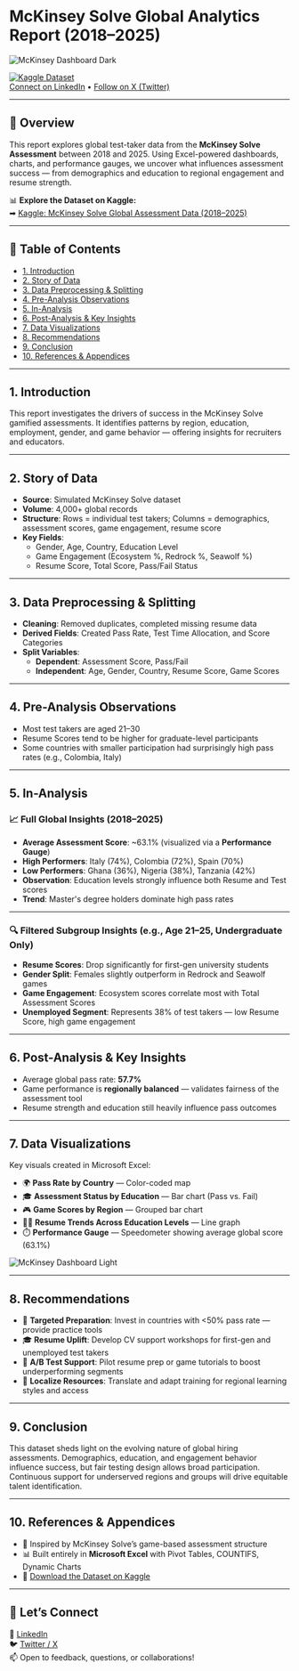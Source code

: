 # McKinsey Solve Global Analytics Report (2018–2025)

![McKinsey Dashboard Dark](https://github.com/user-attachments/assets/4b0b1a31-890a-48ba-a846-de07e2735ae9)

[![Kaggle Dataset](https://img.shields.io/badge/View%20on-Kaggle-blue?logo=kaggle)](https://www.kaggle.com/datasets/oluwademiladeadeniyi/mckinsey-solve-global-assessment-data)  
[Connect on LinkedIn](https://linkedin.com/in/demibolt/) • [Follow on X (Twitter)](https://twitter.com/demibolt_)

---

## 🧭 Overview

This report explores global test-taker data from the **McKinsey Solve Assessment** between 2018 and 2025. Using Excel-powered dashboards, charts, and performance gauges, we uncover what influences assessment success — from demographics and education to regional engagement and resume strength.

📊 **Explore the Dataset on Kaggle:**  
➡ [Kaggle: McKinsey Solve Global Assessment Data (2018–2025)](https://www.kaggle.com/datasets/oluwademiladeadeniyi/mckinsey-solve-global-assessment-data)

---

## 📌 Table of Contents

- [1. Introduction](#1-introduction)
- [2. Story of Data](#2-story-of-data)
- [3. Data Preprocessing & Splitting](#3-data-preprocessing--splitting)
- [4. Pre-Analysis Observations](#4-pre-analysis-observations)
- [5. In-Analysis](#5-in-analysis)
- [6. Post-Analysis & Key Insights](#6-post-analysis--key-insights)
- [7. Data Visualizations](#7-data-visualizations)
- [8. Recommendations](#8-recommendations)
- [9. Conclusion](#9-conclusion)
- [10. References & Appendices](#10-references--appendices)

---

## 1. Introduction

This report investigates the drivers of success in the McKinsey Solve gamified assessments. It identifies patterns by region, education, employment, gender, and game behavior — offering insights for recruiters and educators.

---

## 2. Story of Data

- **Source**: Simulated McKinsey Solve dataset  
- **Volume**: 4,000+ global records  
- **Structure**: Rows = individual test takers; Columns = demographics, assessment scores, game engagement, resume score  
- **Key Fields**:  
  - Gender, Age, Country, Education Level  
  - Game Engagement (Ecosystem %, Redrock %, Seawolf %)  
  - Resume Score, Total Score, Pass/Fail Status

---

## 3. Data Preprocessing & Splitting

- **Cleaning**: Removed duplicates, completed missing resume data  
- **Derived Fields**: Created Pass Rate, Test Time Allocation, and Score Categories  
- **Split Variables**:  
  - **Dependent**: Assessment Score, Pass/Fail  
  - **Independent**: Age, Gender, Country, Resume Score, Game Scores

---

## 4. Pre-Analysis Observations

- Most test takers are aged 21–30  
- Resume Scores tend to be higher for graduate-level participants  
- Some countries with smaller participation had surprisingly high pass rates (e.g., Colombia, Italy)

---

## 5. In-Analysis

### 📈 Full Global Insights (2018–2025)

- **Average Assessment Score**: ~63.1% (visualized via a **Performance Gauge**)  
- **High Performers**: Italy (74%), Colombia (72%), Spain (70%)  
- **Low Performers**: Ghana (36%), Nigeria (38%), Tanzania (42%)  
- **Observation**: Education levels strongly influence both Resume and Test scores  
- **Trend**: Master's degree holders dominate high pass rates

---

### 🔍 Filtered Subgroup Insights (e.g., Age 21–25, Undergraduate Only)

- **Resume Scores**: Drop significantly for first-gen university students  
- **Gender Split**: Females slightly outperform in Redrock and Seawolf games  
- **Game Engagement**: Ecosystem scores correlate most with Total Assessment Scores  
- **Unemployed Segment**: Represents 38% of test takers — low Resume Score, high game engagement  

---

## 6. Post-Analysis & Key Insights

- Average global pass rate: **57.7%**  
- Game performance is **regionally balanced** — validates fairness of the assessment tool  
- Resume strength and education still heavily influence pass outcomes

---

## 7. Data Visualizations

Key visuals created in Microsoft Excel:

- 🌍 **Pass Rate by Country** — Color-coded map  
- 🎓 **Assessment Status by Education** — Bar chart (Pass vs. Fail)  
- 🎮 **Game Scores by Region** — Grouped bar chart  
- 🧑‍💼 **Resume Trends Across Education Levels** — Line graph  
- ⏱️ **Performance Gauge** — Speedometer showing average global score (63.1%)

![McKinsey Dashboard Light](https://github.com/user-attachments/assets/b50058f5-8810-4e58-9ed5-fbfc969927b5)

---

## 8. Recommendations

- 📍 **Targeted Preparation**: Invest in countries with <50% pass rate — provide practice tools  
- 🎓 **Resume Uplift**: Develop CV support workshops for first-gen and unemployed test takers  
- 🧪 **A/B Test Support**: Pilot resume prep or game tutorials to boost underperforming segments  
- 🧭 **Localize Resources**: Translate and adapt training for regional learning styles and access  

---

## 9. Conclusion

This dataset sheds light on the evolving nature of global hiring assessments. Demographics, education, and engagement behavior influence success, but fair testing design allows broad participation. Continuous support for underserved regions and groups will drive equitable talent identification.

---

## 10. References & Appendices

- 🧠 Inspired by McKinsey Solve’s game-based assessment structure  
- 📊 Built entirely in **Microsoft Excel** with Pivot Tables, COUNTIFS, Dynamic Charts  
- 📁 [Download the Dataset on Kaggle](https://www.kaggle.com/datasets/oluwademiladeadeniyi/mckinsey-solve-global-assessment-data)

---

## 🙌 Let’s Connect

📌 [LinkedIn](https://linkedin.com/in/demibolt/)  
🐦 [Twitter / X](https://twitter.com/demibolt_)  
📫 Open to feedback, questions, or collaborations!
